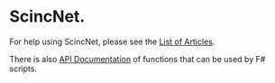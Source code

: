 # ScincNet.

For help using ScincNet, please see the [List of Articles](intro).

There is also [API Documentation](/api/html/index.html) of functions that can be used by F# scripts. 
